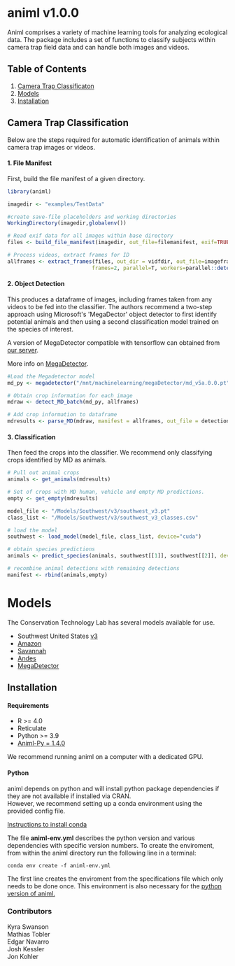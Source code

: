 # animl v1.0.0

Animl comprises a variety of machine learning tools for analyzing ecological data. The package includes a set of functions to classify subjects within camera trap field data and can handle both images and videos. 

## Table of Contents
1. [Camera Trap Classificaton](#camera-trap-classification)
2. [Models](#models)
3. [Installation](#installation)

## Camera Trap Classification

Below are the steps required for automatic identification of animals within camera trap images or videos. 

#### 1. File Manifest

First, build the file manifest of a given directory.

```R
library(animl)

imagedir <- "examples/TestData"

#create save-file placeholders and working directories
WorkingDirectory(imagedir,globalenv())

# Read exif data for all images within base directory
files <- build_file_manifest(imagedir, out_file=filemanifest, exif=TRUE)

# Process videos, extract frames for ID
allframes <- extract_frames(files, out_dir = vidfdir, out_file=imageframes,
                           frames=2, parallel=T, workers=parallel::detectCores())
```
#### 2. Object Detection

This produces a dataframe of images, including frames taken from any videos to be fed into the classifier. The authors recommend a two-step approach using Microsoft's 'MegaDector' object detector to first identify potential animals and then using a second classification model trained on the species of interest. 

A version of MegaDetector compatible with tensorflow can obtained from [our server](https://sandiegozoo.box.com/s/jodg7xxxworgd85jgk4hn28z3dqlohsd).

More info on [MegaDetector](https://github.com/agentmorris/MegaDetector/tree/main).
```R
#Load the Megadetector model
md_py <- megadetector("/mnt/machinelearning/megaDetector/md_v5a.0.0.pt")

# Obtain crop information for each image
mdraw <- detect_MD_batch(md_py, allframes)

# Add crop information to dataframe
mdresults <- parse_MD(mdraw, manifest = allframes, out_file = detections)

```
#### 3. Classification
Then feed the crops into the classifier. We recommend only classifying crops identified by MD as animals.

```R
# Pull out animal crops
animals <- get_animals(mdresults)

# Set of crops with MD human, vehicle and empty MD predictions. 
empty <- get_empty(mdresults)

model_file <- "/Models/Southwest/v3/southwest_v3.pt"
class_list <- "/Models/Southwest/v3/southwest_v3_classes.csv"

# load the model
southwest <- load_model(model_file, class_list, device="cuda")

# obtain species predictions
animals <- predict_species(animals, southwest[[1]], southwest[[2]], device=device, raw=FALSE)

# recombine animal detections with remaining detections
manifest <- rbind(animals,empty)

```

# Models

The Conservation Technology Lab has several models available for use. 

* Southwest United States [v3](https://sandiegozoo.box.com/s/0mait8k3san3jvet8251mpz8svqyjnc3)
* [Amazon](https://sandiegozoo.box.com/s/dfc3ozdslku1ekahvz635kjloaaeopfl)
* [Savannah](https://sandiegozoo.box.com/s/ai6yu45jgvc0to41xzd26moqh8amb4vw)
* [Andes](https://sandiegozoo.box.com/s/kvg89qh5xcg1m9hqbbvftw1zd05uwm07)
* [MegaDetector](https://github.com/agentmorris/MegaDetector/releases/download/v5.0/md_v5a.0.0.pt)


## Installation

#### Requirements
* R >= 4.0
* Reticulate
* Python >= 3.9
* [Animl-Py = 1.4.0](https://github.com/conservationtechlab/animl-py)

We recommend running animl on a computer with a dedicated GPU.

#### Python
animl depends on python and will install python package dependencies if they are not available if installed via CRAN. <br> 
However, we recommend setting up a conda environment using the provided config file. 

[Instructions to install conda](https://conda.io/projects/conda/en/latest/user-guide/install/index.html)

The file **animl-env.yml** describes the python version and various dependencies with specific version numbers. 
To create the enviroment, from within the animl directory run the following line in a terminal:
```
conda env create -f animl-env.yml
```
The first line creates the enviroment from the specifications file which only needs to be done once. 
This environment is also necessary for the [python version of animl.](https://pypi.org/project/animl/) 



### Contributors

Kyra Swanson <br>
Mathias Tobler <br> 
Edgar Navarro <br>
Josh Kessler <br>
Jon Kohler <br>
